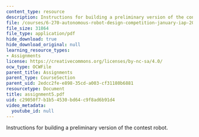 ```yaml
---
content_type: resource
description: Instructions for building a preliminary version of the contest robot.
file: /courses/6-270-autonomous-robot-design-competition-january-iap-2005/c29050f7b1b54530bd64c9f8ad6b91d4_assignment5.pdf
file_size: 31864
file_type: application/pdf
hide_download: true
hide_download_original: null
learning_resource_types:
- Assignments
license: https://creativecommons.org/licenses/by-nc-sa/4.0/
ocw_type: OCWFile
parent_title: Assignments
parent_type: CourseSection
parent_uid: 2edcc2fe-e898-35cd-a003-cf31180b6881
resourcetype: Document
title: assignment5.pdf
uid: c29050f7-b1b5-4530-bd64-c9f8ad6b91d4
video_metadata:
  youtube_id: null
---
```

Instructions for building a preliminary version of the contest robot.